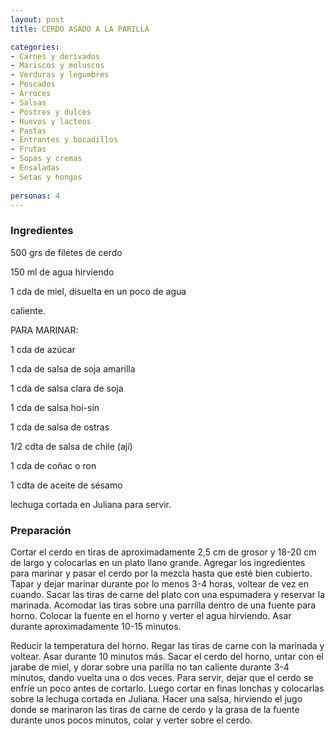 ```yaml
---
layout: post
title: CERDO ASADO A LA PARILLA

categories:
- Carnes y derivados
- Mariscos y moluscos
- Verduras y legumbres
- Pescados
- Arroces
- Salsas
- Postres y dulces
- Huevos y lacteos
- Pastas
- Entrantes y bocadillos
- Frutas
- Sopas y cremas
- Ensaladas
- Setas y hongos
 
personas: 4 
---
```

<h3>Ingredientes</h3>
500 grs de filetes de cerdo

150 ml de agua hirviendo

1 cda de miel, disuelta en un poco de agua

caliente.

PARA MARINAR:

1 cda de azúcar

1 cda de salsa de soja amarilla

1 cda de salsa clara de soja

1 cda de salsa hoi-sin

1 cda de salsa de ostras

1/2 cdta de salsa de chile (ají)

1 cda de coñac o ron

1 cdta de aceite de sésamo

lechuga cortada en Juliana para servir.

<h3>Preparación</h3>
Cortar el cerdo en tiras de aproximadamente 2,5 cm de grosor y 18-20 cm de largo y colocarlas en un plato llano grande. Agregar los ingredientes para marinar y pasar el cerdo por la mezcla hasta que esté bien cubierto. Tapar y dejar marinar durante por lo menos 3-4 horas, voltear de vez en cuando. Sacar las tiras de carne del plato con una espumadera y reservar la marinada. Acomodar las tiras sobre una parrilla dentro de una fuente para horno. Colocar la fuente en el horno y verter el agua hirviendo. Asar durante aproximadamente 10-15 minutos.

Reducir la temperatura del horno. Regar las tiras de carne con la marinada y voltear. Asar durante 10 minutos más. Sacar el cerdo del horno, untar con el jarabe de miel, y dorar sobre una parilla no tan caliente durante 3-4 minutos, dando vuelta una o dos veces. Para servir, dejar que el cerdo se enfríe un poco antes de cortarlo. Luego cortar en finas lonchas y colocarlas sobre la lechuga cortada en Juliana. Hacer una salsa, hirviendo el jugo donde se marinaron las tiras de carne de cerdo y la grasa de la fuente durante unos pocos minutos, colar y verter sobre el cerdo.

